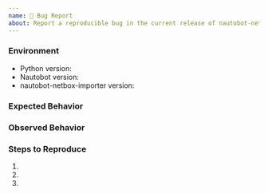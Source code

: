 ```yaml
---
name: 🐛 Bug Report
about: Report a reproducible bug in the current release of nautobot-netbox-importer
---
```


### Environment
* Python version:  <!-- Example: 3.11.4 -->
* Nautobot version:  <!-- Example: 2.0.6 -->
* nautobot-netbox-importer version:  <!-- Example: 1.0.0 -->

<!-- What did you expect to happen? -->
### Expected Behavior


<!-- What happened instead? -->
### Observed Behavior

<!--
    Describe in detail the exact steps that someone else can take to reproduce
    this bug using the current release.
-->
### Steps to Reproduce
1.
2.
3.
